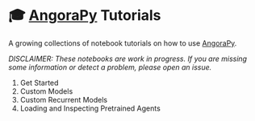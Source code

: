 # :mortar_board: [AngoraPy](https://github.com/ccnmaastricht/angorapy) Tutorials

A growing collections of notebook tutorials on how to use [AngoraPy](https://github.com/ccnmaastricht/angorapy). 

_DISCLAIMER: These notebooks are work in progress. If you are missing some information or detect a problem, please open an issue._

1. Get Started
2. Custom Models
3. Custom Recurrent Models
4. Loading and Inspecting Pretrained Agents
